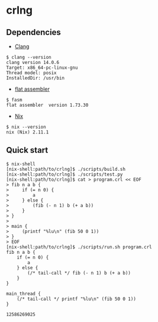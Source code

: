 # crlng

Dependencies
---
 - [Clang](https://clang.llvm.org/)
```console
$ clang --version
clang version 14.0.6
Target: x86_64-pc-linux-gnu
Thread model: posix
InstalledDir: /usr/bin
```
 - [flat assembler](https://flatassembler.net/)
```console
$ fasm
flat assembler  version 1.73.30
```
 - [Nix](https://nixos.org/download.html)
```console
$ nix --version
nix (Nix) 2.11.1
```

Quick start
---
```console
$ nix-shell
[nix-shell:path/to/crlng]$ ./scripts/build.sh
[nix-shell:path/to/crlng]$ ./scripts/test.py
[nix-shell:path/to/crlng]$ cat > program.crl << EOF
> fib n a b {
>     if (= n 0) {
>         a
>     } else {
>         (fib (- n 1) b (+ a b))
>     }
> }
>
> main {
>     (printf "%lu\n" (fib 50 0 1))
> }
> EOF
[nix-shell:path/to/crlng]$ ./scripts/run.sh program.crl
fib n a b {
    if (= n 0) {
        a
    } else {
        (/* tail-call */ fib (- n 1) b (+ a b))
    }
}

main_thread {
    (/* tail-call */ printf "%lu\n" (fib 50 0 1))
}

12586269025
```
